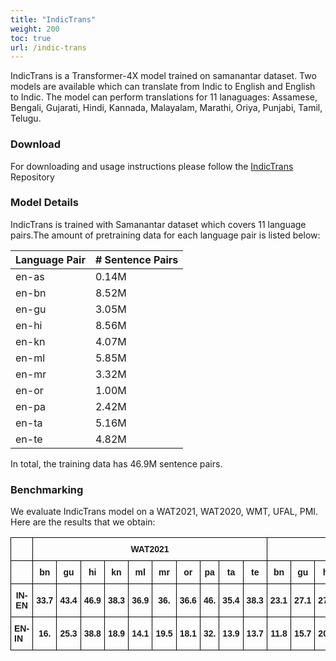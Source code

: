 ```yaml
---
title: "IndicTrans"
weight: 200
toc: true
url: /indic-trans
---
```

<!-- <a href="https://huggingface.co/ai4bharat/indic-trans"><img alt="Doc" src="https://img.shields.io/static/v1?url=https%3A%2F%2Fhuggingface.co%2Fai4bharat%2Findic-bert&label=Huggingface&color=green&message=indic-trans&logo=huggingface"></a> -->
  

IndicTrans is a Transformer-4X model trained on samanantar dataset. Two models are available which can translate from Indic to English and English to Indic. The model can perform translations for 11 lanaguages: Assamese, Bengali, Gujarati, Hindi, Kannada, Malayalam, Marathi, Oriya, Punjabi, Tamil, Telugu.

### Download

For downloading and usage instructions please follow the [IndicTrans](https://github.com/AI4Bharat/indicTrans) Repository

<!-- ### Download Model

The model can be downloaded [here](). The pytorch binary is available in the archive. Alternatively, you can also download it from [Huggingface]().

### Usage

The easiest way to use IndicTrans is through the Huggingface transformers library. It can be simply loaded like this:

```python
from transformers import AutoModel, AutoTokenizer

tokenizer = AutoTokenizer.from_pretrained('ai4bharat/indic-trans')
model = AutoModel.from_pretrained('ai4bharat/indic-trans') 
``` -->


### Model Details

IndicTrans is trained with Samanantar dataset which covers 11 language pairs.The amount of pretraining data for each language pair is listed below:

| Language Pair | \# Sentence Pairs   |
| -------- | ----------------- |
| en-as       | 0.14M             |
| en-bn       | 8.52M             |
| en-gu       | 3.05M             |
| en-hi       | 8.56M             |
| en-kn       | 4.07M             |
| en-ml       | 5.85M             |
| en-mr       | 3.32M             |
| en-or       | 1.00M             |
| en-pa       | 2.42M             |
| en-ta       | 5.16M             |
| en-te       | 4.82M             |


In total, the training data has 46.9M sentence pairs.


### Benchmarking

We evaluate IndicTrans model on a WAT2021, WAT2020, WMT, UFAL, PMI. Here are the results that we obtain:

<style type="text/css">
.tg  {border-collapse:collapse;border-spacing:0;}
.tg td{border-color:black;border-style:solid;border-width:1px;font-family:Arial, sans-serif;font-size:14px;
  overflow:hidden;padding:10px 5px;word-break:normal;}
.tg th{border-color:black;border-style:solid;border-width:1px;font-family:Arial, sans-serif;font-size:14px;
  font-weight:normal;overflow:hidden;padding:10px 5px;word-break:normal;}
.tg .tg-cly1{text-align:left;vertical-align:middle}
.tg .tg-wa1i{font-weight:bold;text-align:center;vertical-align:middle}
.tg .tg-amwm{font-weight:bold;text-align:center;vertical-align:top}
.tg .tg-nrix{text-align:center;vertical-align:middle}
.tg .tg-0lax{text-align:left;vertical-align:top}
</style>
<table class="tg">
<thead>
  <tr>
    <th class="tg-cly1"></th>
    <th class="tg-wa1i" colspan="10"><span style="font-weight:bold">WAT2021</span></th>
    <th class="tg-wa1i" colspan="7"><span style="font-weight:bold">WAT2020</span></th>
    <th class="tg-wa1i" colspan="3"><span style="font-weight:bold">WMT</span></th>
    <th class="tg-wa1i"><span style="font-weight:bold">UFAL</span></th>
    <th class="tg-wa1i"><span style="font-weight:bold">pmi</span></th>
  </tr>
</thead>
<tbody>
  <tr>
    <td class="tg-wa1i"></td>
    <td class="tg-wa1i"><span style="font-weight:bold">bn</span></td>
    <td class="tg-wa1i"><span style="font-weight:bold">gu</span></td>
    <td class="tg-wa1i"><span style="font-weight:bold">hi</span></td>
    <td class="tg-wa1i"><span style="font-weight:bold">kn</span></td>
    <td class="tg-wa1i"><span style="font-weight:bold">ml</span></td>
    <td class="tg-wa1i"><span style="font-weight:bold">mr</span></td>
    <td class="tg-wa1i"><span style="font-weight:bold">or</span></td>
    <td class="tg-wa1i"><span style="font-weight:bold">pa</span></td>
    <td class="tg-wa1i"><span style="font-weight:bold">ta</span></td>
    <td class="tg-wa1i"><span style="font-weight:bold">te</span></td>
    <td class="tg-wa1i"><span style="font-weight:bold">bn</span></td>
    <td class="tg-wa1i"><span style="font-weight:bold">gu</span></td>
    <td class="tg-wa1i"><span style="font-weight:bold">hi</span></td>
    <td class="tg-wa1i"><span style="font-weight:bold">ml</span></td>
    <td class="tg-wa1i"><span style="font-weight:bold">mr</span></td>
    <td class="tg-wa1i"><span style="font-weight:bold">ta</span></td>
    <td class="tg-wa1i"><span style="font-weight:bold">te</span></td>
    <td class="tg-wa1i"><span style="font-weight:bold">hi</span></td>
    <td class="tg-wa1i"><span style="font-weight:bold">gu</span></td>
    <td class="tg-wa1i"><span style="font-weight:bold">ta</span></td>
    <td class="tg-wa1i"><span style="font-weight:bold">ta</span></td>
    <td class="tg-wa1i"><span style="font-weight:bold">as</span></td>
  </tr>
  <tr>
    <td class="tg-amwm">IN-EN</td>
    <td class="tg-wa1i"><span style="font-weight:bold">33.7</span></td>
    <td class="tg-wa1i"><span style="font-weight:bold">43.4</span></td>
    <td class="tg-wa1i"><span style="font-weight:bold">46.9</span></td>
    <td class="tg-wa1i"><span style="font-weight:bold">38.3</span></td>
    <td class="tg-wa1i"><span style="font-weight:bold">36.9</span></td>
    <td class="tg-wa1i"><span style="font-weight:bold">36.</span></td>
    <td class="tg-wa1i"><span style="font-weight:bold">36.6</span></td>
    <td class="tg-wa1i"><span style="font-weight:bold">46.</span></td>
    <td class="tg-wa1i"><span style="font-weight:bold">35.4</span></td>
    <td class="tg-wa1i"><span style="font-weight:bold">38.3</span></td>
    <td class="tg-wa1i"><span style="font-weight:bold">23.1</span></td>
    <td class="tg-wa1i"><span style="font-weight:bold">27.1</span></td>
    <td class="tg-wa1i"><span style="font-weight:bold">27.1</span></td>
    <td class="tg-wa1i"><span style="font-weight:bold">21.4</span></td>
    <td class="tg-wa1i"><span style="font-weight:bold">22.8</span></td>
    <td class="tg-wa1i"><span style="font-weight:bold">20.1</span></td>
    <td class="tg-wa1i"><span style="font-weight:bold">19.8</span></td>
    <td class="tg-nrix">28.6</td>
    <td class="tg-nrix">20.8</td>
    <td class="tg-nrix">23.2</td>
    <td class="tg-nrix">30.3</td>
    <td class="tg-wa1i"><span style="font-weight:bold">34.8</span></td>
  </tr>
  <tr>
    <td class="tg-0lax"><span style="font-weight:bold">EN-IN</span></td>
    <td class="tg-wa1i"><span style="font-weight:bold">16.</span></td>
    <td class="tg-wa1i"><span style="font-weight:bold">25.3</span></td>
    <td class="tg-wa1i"><span style="font-weight:bold">38.8</span></td>
    <td class="tg-wa1i"><span style="font-weight:bold">18.9</span></td>
    <td class="tg-wa1i"><span style="font-weight:bold">14.1</span></td>
    <td class="tg-wa1i"><span style="font-weight:bold">19.5</span></td>
    <td class="tg-wa1i"><span style="font-weight:bold">18.1</span></td>
    <td class="tg-wa1i"><span style="font-weight:bold">32.</span></td>
    <td class="tg-wa1i"><span style="font-weight:bold">13.9</span></td>
    <td class="tg-wa1i">13.7</td>
    <td class="tg-wa1i"><span style="font-weight:bold">11.8</span></td>
    <td class="tg-wa1i"><span style="font-weight:bold">15.7</span></td>
    <td class="tg-wa1i"><span style="font-weight:bold">20.7</span></td>
    <td class="tg-wa1i"><span style="font-weight:bold">7.1</span></td>
    <td class="tg-wa1i"><span style="font-weight:bold">12.9</span></td>
    <td class="tg-wa1i"><span style="font-weight:bold">6.5</span></td>
    <td class="tg-wa1i"><span style="font-weight:bold">7.5</span></td>
    <td class="tg-wa1i"><span style="font-weight:bold">25.</span></td>
    <td class="tg-nrix">15.8</td>
    <td class="tg-nrix">8.5</td>
    <td class="tg-nrix">11.3</td>
    <td class="tg-wa1i"><span style="font-weight:bold">12.5</span></td>
  </tr>
</tbody>
</table>



